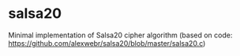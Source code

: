 # salsa20
Minimal implementation of Salsa20 cipher algorithm (based on code: https://github.com/alexwebr/salsa20/blob/master/salsa20.c)

